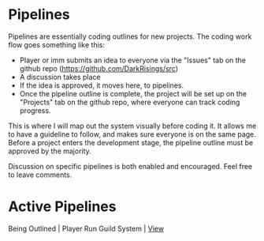 # Pipelines  
Pipelines are essentially coding outlines for new projects. The coding work flow goes something like this: 

- Player or imm submits an idea to everyone via the "Issues" tab on the github repo (https://github.com/DarkRisings/src)
- A discussion takes place
- If the idea is approved, it moves here, to pipelines. 
- Once the pipeline outline is complete, the project will be set up on the "Projects" tab on the github repo, where everyone can track coding progress.

This is where I will map out the system visually before coding it. It allows me to have a guideline to follow, and makes sure everyone is on the same page. Before a project enters the development stage, the pipeline outline must be approved by the majority.

Discussion on specific pipelines is both enabled and encouraged. Feel free to leave comments.

# Active Pipelines

 Being Outlined | Player Run Guild System | [View](/pipelines/guilds)


